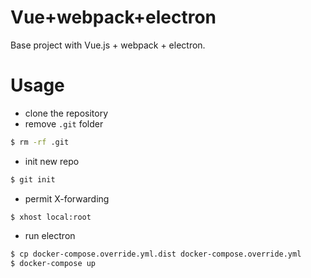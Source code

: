 # Vue+webpack+electron

Base project with Vue.js + webpack + electron.

# Usage

- clone the repository
- remove `.git` folder

```bash
$ rm -rf .git
```

- init new repo

```bash
$ git init
```

- permit X-forwarding

```
$ xhost local:root
```

- run electron

```bash
$ cp docker-compose.override.yml.dist docker-compose.override.yml
$ docker-compose up
```
